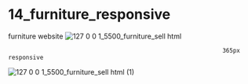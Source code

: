 # 14_furniture_responsive
 furniture website 
![127 0 0 1_5500_furniture_sell html](https://github.com/Jeel1312/14_furniture_responsive_web/assets/153166867/c21cbc5f-7acc-4388-a828-0ecedb8560b5)



                                                                 365px responsive 
![127 0 0 1_5500_furniture_sell html (1)](https://github.com/Jeel1312/14_furniture_responsive_web/assets/153166867/a80366fa-f377-4d4f-8740-4a4202018647)
